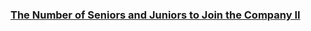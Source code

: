 ### [The Number of Seniors and Juniors to Join the Company II](https://leetcode.com/problems/the-number-of-seniors-and-juniors-to-join-the-company-ii)

